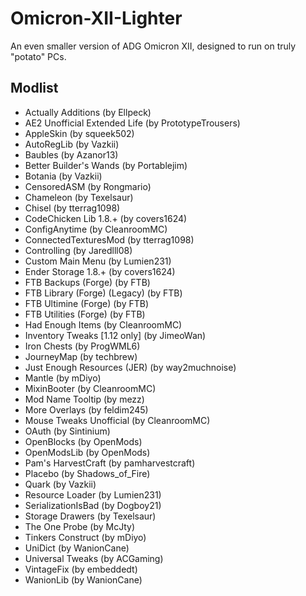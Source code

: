 # Omicron-XII-Lighter
An even smaller version of ADG Omicron XII, designed to run on truly "potato" PCs.

## Modlist
* Actually Additions (by Ellpeck)
* AE2 Unofficial Extended Life (by PrototypeTrousers)
* AppleSkin (by squeek502)
* AutoRegLib (by Vazkii)
* Baubles (by Azanor13)
* Better Builder's Wands (by Portablejim)
* Botania (by Vazkii)
* CensoredASM (by Rongmario)
* Chameleon (by Texelsaur)
* Chisel (by tterrag1098)
* CodeChicken Lib 1.8.+ (by covers1624)
* ConfigAnytime (by CleanroomMC)
* ConnectedTexturesMod (by tterrag1098)
* Controlling (by Jaredlll08)
* Custom Main Menu (by Lumien231)
* Ender Storage 1.8.+ (by covers1624)
* FTB Backups (Forge) (by FTB)
* FTB Library (Forge) (Legacy) (by FTB)
* FTB Ultimine (Forge) (by FTB)
* FTB Utilities (Forge) (by FTB)
* Had Enough Items (by CleanroomMC)
* Inventory Tweaks \[1.12 only\] (by JimeoWan)
* Iron Chests (by ProgWML6)
* JourneyMap (by techbrew)
* Just Enough Resources (JER) (by way2muchnoise)
* Mantle (by mDiyo)
* MixinBooter (by CleanroomMC)
* Mod Name Tooltip (by mezz)
* More Overlays (by feldim245)
* Mouse Tweaks Unofficial (by CleanroomMC)
* OAuth (by Sintinium)
* OpenBlocks (by OpenMods)
* OpenModsLib (by OpenMods)
* Pam's HarvestCraft (by pamharvestcraft)
* Placebo (by Shadows_of_Fire)
* Quark (by Vazkii)
* Resource Loader (by Lumien231)
* SerializationIsBad (by Dogboy21)
* Storage Drawers (by Texelsaur)
* The One Probe (by McJty)
* Tinkers Construct (by mDiyo)
* UniDict (by WanionCane)
* Universal Tweaks (by ACGaming)
* VintageFix (by embeddedt)
* WanionLib (by WanionCane)